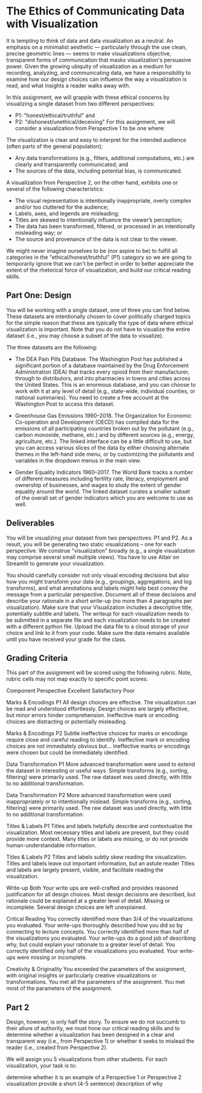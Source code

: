 # The Ethics of Communicating Data with Visualization
It is tempting to think of data and data visualization as a neutral. An emphasis on a minimalist aesthetic — particularly through the use clean, precise geometric lines — seems to make visualizations objective, transparent forms of communication that masks visualization's persuasive power. Given the growing ubiquity of visualization as a medium for recording, analyzing, and communicating data, we have a responsibility to examine how our design choices can influence the way a visualization is read, and what insights a reader walks away with.

In this assignment, we will grapple with these ethical concerns by visualizing a single dataset from two different perspectives:

  - P1: "honest/ethical/truthful" and
  - P2: "dishonest/unethical/deceiving"
For this assignment, we will consider a visualization from Perspective 1 to be one where:

The visualization is clear and easy to interpret for the intended audience (often parts of the general population);
  - Any data transformations (e.g., filters, additional computations, etc.) are clearly and transparently communicated; and
  - The sources of the data, including potential bias, is communicated.

A visualization from Perspective 2, on the other hand, exhibits one or several of the following characteristics:
  - The visual representation is intentionally inappropriate, overly complex and/or too cluttered for the audience;
  - Labels, axes, and legends are misleading;
  - Titles are skewed to intentionally influence the viewer’s perception;
  - The data has been transformed, filtered, or processed in an intentionally misleading way; or
  - The source and provenance of the data is not clear to the viewer.

We might never imagine ourselves to be (nor aspire to be) to fulfill all categories in the "ethical/honest/truthful" (P1) category so we are going to temporarily ignore that we can't be perfect in order to better appreciate the extent of the rhetorical force of visualization, and build our critical reading skills.

## Part One: Design
You will be working with a single dataset, one of three you can find below. These datasets are intentionally chosen to cover politically charged topics for the simple reason that these are typically the type of data where ethical visualization is important. Note that you do not have to visualize the entire dataset (i.e., you may choose a subset of the data to visualize).

The three datasets are the following:

  - The DEA Pain Pills Database. The Washington Post has published a significant portion of a database maintained by the Drug Enforcement Administration (DEA) that tracks every opioid from their manufacturer, through to distributors, and into pharmacies in towns and cities across the United States. This is an enormous database, and you can choose to work with it at any level of detail (e.g., state-wide, individual counties, or national summaries). You need to create a free account at the Washington Post to access this dataset.
  
  - Greenhouse Gas Emissions 1990–2018. The Organization for Economic Co-operation and Development (OECD) has compiled data for the emissions of all participating countries broken out by the pollutant (e.g., carbon monoxide, methane, etc.) and by different sources (e.g., energy, agriculture, etc.). The linked interface can be a little difficult to use, but you can access various slices of the data by either choosing alternate themes in the left-hand side menu, or by customizing the pollutants and variables in the dropdown menus in the main view.
  
  - Gender Equality Indicators 1960–2017. The World Bank tracks a number of different measures including fertility rate, literacy, employment and ownership of businesses, and wages to study the extent of gender equality around the world. The linked dataset curates a smaller subset of the overall set of gender indicators which you are welcome to use as well.

## Deliverables
You will be visualizing your dataset from two perspectives: P1 and P2. As a result, you will be generating two static visualizations – one for each perspective. We construe "visualization" broadly (e.g., a single visualization may comprise several small multiple views). You have to use Altair on Streamlit to generate your visualization.

You should carefully consider not only visual encoding decisions but also how you might transform your data (e.g., groupings, aggregations, and log transforms), and what annotations and labels might help best convey the message from a particular perspective. Document all of these decisions and describe your rationale in a short write-up (no more than 4 paragraphs per visualization). Make sure that your Visualization includes a descriptive title, potentially subtitle and labels. The writeup for each visualization needs to be submitted in a separate file and each visualization needs to be created with a different python file. Upload the data file to a cloud storage of your choice and link to it from your code. Make sure the data remains available until you have received your grade for the class.

## Grading Criteria
This part of the assignment will be scored using the following rubric. Note, rubric cells may not map exactly to specific point scores.

Component	      Perspective	                         Excellent	                              Satisfactory                                      Poor

Marks & Encodings	  P1	All design choices are effective. The visualization can be read and understood effortlessly.	Design choices are largely effective, but minor errors hinder comprehension.	Ineffective mark or encoding choices are distracting or potentially misleading.

Marks & Encodings	  P2	Subtle ineffective choices for marks or encodings require close and careful reading to identify.	Ineffective mark or encoding choices are not immediately obvious but...	Ineffective marks or encodings were chosen but could be immediately identified.

Data Transformation	P1	More advanced transformation were used to extend the dataset in interesting or useful ways.	Simple transforms (e.g., sorting, filtering) were primarily used.	The raw dataset was used directly, with little to no additional transformation.

Data Transformation	P2	More advanced transformation were used inappropriately or to intentionally mislead.	Simple transforms (e.g., sorting, filtering) were primarily used.	The raw dataset was used directly, with little to no additional transformation.

Titles & Labels	P1	Titles and labels helpfully describe and contextualize the visualization.	Most necessary titles and labels are present, but they could provide more context.	Many titles or labels are missing, or do not provide human-understandable information.

Titles & Labels	P2	Titles and labels subtly skew reading the visualization.	Titles and labels leave out important information, but an astute reader	Titles and labels are largely present, visible, and facilitate reading the visualization.

Write-up	Both	Your write ups are well-crafted and provides reasoned justification for all design choices.	Most design decisions are described, but rationale could be explained at a greater level of detail.	Missing or incomplete. Several design choices are left unexplained.

Critical Reading	 	You correctly identified more than 3/4 of the visualizations you evaluated. Your write-ups thoroughly described how you did so by connecting to lecture concepts.	You correctly identified more than half of the visualizations you evaluated. Your write-ups do a good job of describing why, but could explain your rationale to a greater level of detail.	You correctly identified only half of the visualizations you evaluated. Your write-ups were missing or incomplete.

Creativity & Originality	 	You exceeded the parameters of the assignment, with original insights or particularly creative visualizations or transformations.	You met all the parameters of the assignment.	You met most of the parameters of the assignment.

## Part 2
Design, however, is only half the story. To ensure we do not succumb to their allure of authority, we must hone our critical reading skills and to determine whether a visualization has been designed in a clear and transparent way (i.e., from Perspective 1) or whether it seeks to mislead the reader (i.e., created from Perspective 2).

We will assign you 5 visualizations from other students. For each visualization, your task is to:

determine whether it is an example of a Perspective 1 or Perspective 2 visualization
provide a short (4-5 sentence) description of why
